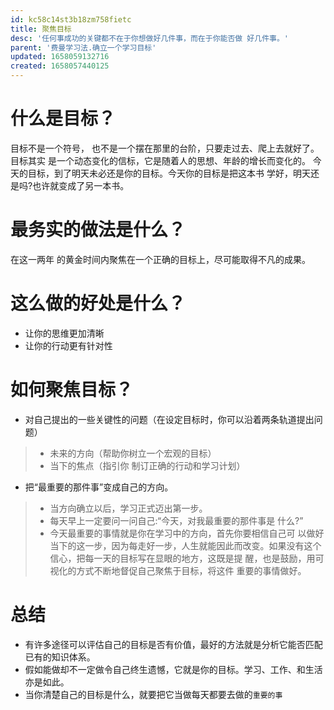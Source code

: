 ```yaml
---
id: kc58c14st3b18zm758fietc
title: 聚焦目标
desc: '任何事成功的关键都不在于你想做好几件事，而在于你能否做 好几件事。'
parent: '费曼学习法.确立一个学习目标'
updated: 1658059132716
created: 1658057440125
---
```

# 什么是目标？
目标不是一个符号， 也不是一个摆在那里的台阶，只要走过去、爬上去就好了。目标其实 是一个动态变化的信标，它是随着人的思想、年龄的增长而变化的。 今天的目标，到了明天未必还是你的目标。今天你的目标是把这本书 学好，明天还是吗?也许就变成了另一本书。

# 最务实的做法是什么？
在这一两年 的黄金时间内聚焦在一个正确的目标上，尽可能取得不凡的成果。

# 这么做的好处是什么？
- 让你的思维更加清晰
- 让你的行动更有针对性

# 如何聚焦目标？
- 对自己提出的一些关键性的问题（在设定目标时，你可以沿着两条轨道提出问题）
> - 未来的方向（帮助你树立一个宏观的目标）
> - 当下的焦点（指引你 制订正确的行动和学习计划）

- 把“最重要的那件事”变成自己的方向。
> - 当方向确立以后，学习正式迈出第一步。
> - 每天早上一定要问一问自己:“今天，对我最重要的那件事是 什么?”
> - 今天最重要的事情就是你在学习中的方向，首先你要相信自己可 以做好当下的这一步，因为每走好一步，人生就能因此而改变。如果没有这个信心，把每一天的目标写在显眼的地方，这既是提 醒，也是鼓励，用可视化的方式不断地督促自己聚焦于目标，将这件 重要的事情做好。


# 总结
- 有许多途径可以评估自己的目标是否有价值，最好的方法就是分析它能否匹配已有的知识体系。
- 假如能做却不一定做令自己终生遗憾，它就是你的目标。学习、工作、和生活亦是如此。
- 当你清楚自己的目标是什么，就要把它当做每天都要去做的`重要的事`


